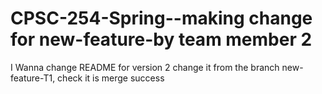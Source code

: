 # CPSC-254-Spring--making change for new-feature-by team member 2
I Wanna change README for version 2
change it from the branch new-feature-T1, check it is merge success

